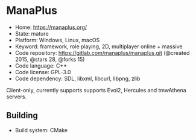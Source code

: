 # ManaPlus

- Home: https://manaplus.org/
- State: mature
- Platform: Windows, Linux, macOS
- Keyword: framework, role playing, 2D, multiplayer online + massive
- Code repository: https://gitlab.com/manaplus/manaplus.git (@created 2015, @stars 28, @forks 15)
- Code language: C++
- Code license: GPL-3.0
- Code dependency: SDL, libxml, libcurl, libpng, zlib

Client-only, currently supports supports Evol2, Hercules and tmwAthena servers.

## Building

- Build system: CMake
